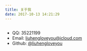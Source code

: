 ```yaml
---
title: 关于我
date: 2017-10-13 14:21:29
---
```

##

- QQ: 35221199
- Email: liuhengloveyou@icloud.com
- Github: [@liuhengloveyou](https://github.com/liuhengloveyou)